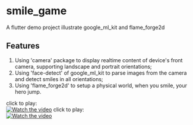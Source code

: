 # smile_game

A flutter demo project illustrate google_ml_kit and flame_forge2d

## Features
1. Using 'camera' package to display realtime content of device's front camera, supporting landscape and portrait orientations;
2. Using 'face-detect' of google_ml_kit to parse images from the camera and detect smiles in all orientations;
3. Using 'flame_forge2d' to setup a physical world, when you smile, your hero jump.

click to play:<br/>
[![Watch the video](https://img.youtube.com/vi/ZRxWclDiE_E/hqdefault.jpg)](https://youtu.be/ZRxWclDiE_E)
click to play:<br/>
[![Watch the video](https://img.youtube.com/vi/6tYyhNHgnd4/hqdefault.jpg)](https://youtu.be/6tYyhNHgnd4)
